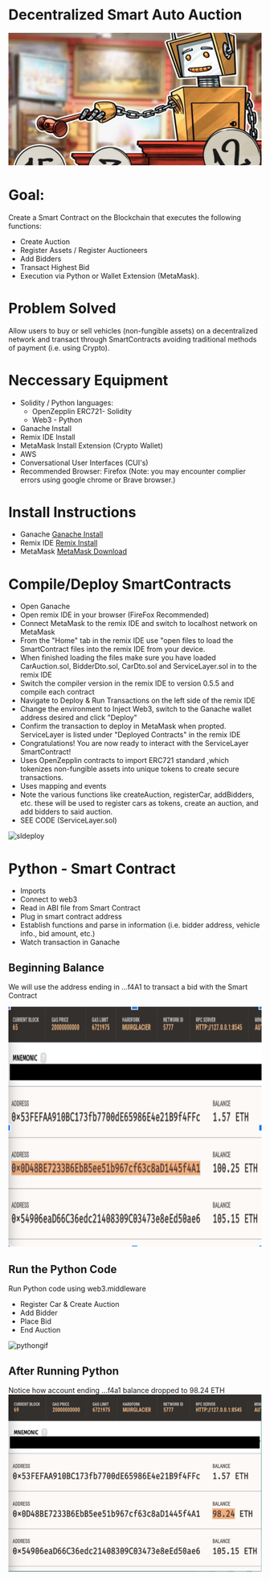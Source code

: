 # Decentralized Smart Auto Auction

![bot header](Images/baheaderjpg.jpg)

# Goal:
Create a Smart Contract on the Blockchain that executes the following functions:

* Create Auction
* Register Assets / Register Auctioneers
* Add Bidders
* Transact Highest Bid 
* Execution via Python or Wallet Extension (MetaMask). 
# Problem Solved
Allow users to buy or sell vehicles (non-fungible assets) on a decentralized network and transact through SmartContracts avoiding traditional methods of payment (i.e. using Crypto). 

# Neccessary Equipment

* Solidity / Python languages:
  * OpenZepplin ERC721- Solidity
  * Web3 - Python
* Ganache Install 
* Remix IDE Install
* MetaMask Install Extension (Crypto Wallet)
* AWS
* Conversational User Interfaces (CUI's)
* Recommended Browser: Firefox (Note: you may encounter complier errors using google chrome or Brave browser.)

# Install Instructions
* Ganache [Ganache Install](https://www.trufflesuite.com/docs/ganache/quickstart) 
* Remix IDE [Remix Install](https://remix.ethereum.org/#optimize=false&runs=200&evmVersion=null&version=soljson-v0.7.4+commit.3f05b770.js)
* MetaMask [MetaMask Download](https://metamask.io/download.html)

# Compile/Deploy SmartContracts
* Open Ganache
* Open remix IDE in your browser (FireFox Recommended)
* Connect MetaMask to the remix IDE and switch to localhost network on MetaMask
* From the "Home" tab in the remix IDE use "open files to load the SmartContract files into the remix IDE from your device.
* When finished loading the files make sure you have loaded CarAuction.sol, BidderDto.sol, CarDto.sol and ServiceLayer.sol in to the remix IDE
* Switch the compiler version in the remix IDE to version 0.5.5 and compile each contract
* Navigate to Deploy & Run Transactions on the left side of the remix IDE
* Change the environment to Inject Web3, switch to the Ganache wallet address desired and click "Deploy"
* Confirm the transaction to deploy in MetaMask when propted. ServiceLayer is listed under "Deployed Contracts" in the remix IDE
* Congratulations! You are now ready to interact with the ServiceLayer SmartContract!
* Uses OpenZepplin contracts to import ERC721 standard ,which tokenizes non-fungible assets into unique tokens to create secure transactions.
* Uses mapping and events
* Note the various functions like createAuction, registerCar, addBidders, etc. these will be used to register cars as tokens, create an auction, and add bidders to said auction.
* SEE CODE (ServiceLayer.sol)

![sldeploy](Images/SLdeploy.gif)
# Python - Smart Contract
* Imports
* Connect to web3 
* Read in ABI file from Smart Contract
* Plug in smart contract address
* Establish functions and parse in information (i.e. bidder address, vehicle info., bid amount, etc.)
* Watch transaction in Ganache
## Beginning Balance
We will use the address ending in ...f4A1 to transact a bid with the Smart Contract

![ga1](Images/ga1.png)
## Run the Python Code
Run Python code using web3.middleware
* Register Car & Create Auction
* Add Bidder
* Place Bid
* End Auction

![pythongif](Images/pythongif.gif)

## After Running Python 
Notice how account ending ...f4a1 balance dropped to 98.24 ETH
![ga2](Images/ga2.png)
